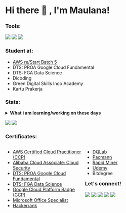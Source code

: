 <style>
  .column {
    width: 50%;
    float: left;
  }
</style>

# Hi there 👋 , I'm Maulana!


### Tools:
<p>
    <img src="https://img.shields.io/badge/Text%20Editor-Visual%20Studio%20Code-blue?&logo=visual%20studio%20code&logoColor=blue" />
    <img src="https://img.shields.io/badge/IDE-Android%20Studio-blue?&logo=android%20studio&logoColor=blue" />
    <img src="https://img.shields.io/badge/Visualization-Looker%20Studio%2C%20Tableau-blue?&logo=looker&logoColor=blue" />
    <!-- <img src="https://gpvc.arturio.dev/maulanakavaldo" /> -->
</p>


### Student at:
- <a href="https://github.com/maulanakavaldo/AWS_re-Start" target="_blank">AWS re/Start Batch 5</a>
- DTS: PROA Google Cloud Fundamental
- DTS: FGA Data Science
- Dicoding
- Green Digital Skills Inco Academy
- Kartu Prakerja


### Stats:
<details>
 <summary><strong>What i am learning/working on these days</strong></summary>
    - 🔭 I’m currently open to work </br>
<!--     - 🌱 I’m currently learning SwiftUI and UIKit </br>
    - 👯 I’m looking to collaborate on ... </br>
    - 🤔 I’m looking for help with ... </br> -->
    - 💬 Ask me about anything.</br>
    - 📫 How to reach me: <a href="mailto:alkav.maulana@gmail.com">Email me!</a>  </br>
    - 😄 Pronouns: He/Him </br>
<!--     - ⚡ Fun fact: ... </br> -->
</details>
<p>
    <img src="https://github-readme-stats.vercel.app/api?username=maulanakavaldo&hide=contribs,prs&show_icons=true&theme=tokyonight" />
    <img src="https://github-readme-stats.vercel.app/api/top-langs/?username=maulanakavaldo&layout=compact"  />
</p>


### Certificates:
<div class="column">
  <ul>
    <li><a href="https://maulanakavaldo.github.io/pages/gallery-aws-ccp.html">AWS Certified Cloud Practitioner (CCP)</a></li>
    <li><a href="https://maulanakavaldo.github.io/assets/img/certif_licen/alibaba-security.png">Alibaba Cloud Associate: Cloud Security</a></li>
    <li><a href="https://maulanakavaldo.github.io/pages/gallery-proa-gc.html">DTS: PROA Google Cloud Fundamental</a></li>
    <li><a href="https://maulanakavaldo.github.io/pages/gallery-fga.html">DTS: FGA Data Science</a></li>
    <li><a href="https://www.cloudskillsboost.google/public_profiles/aa062bc9-81cc-4a11-9f53-025437d13c1f">Google Cloud Platform Badge (GCP)</li>
    <li><a href="https://maulanakavaldo.github.io/assets/img/certif_licen/mos_2013.png">Microsoft Office Specialist</a></a></li>
    <li><a href="https://maulanakavaldo.github.io/pages/gallery-hackerrank.html">Hackerrank</a></li>
  </ul>
</div>

<div class="column">
  <ul>
    <li><a href="https://maulanakavaldo.github.io/pages/gallery-dqlab.html">DQLab</a></li>
    <li><a href="https://maulanakavaldo.github.io/pages/gallery-pacmann.html">Pacmann</a></li>
    <li><a href="https://maulanakavaldo.github.io/pages/gallery-rapid-miner.html">Rapid Miner</a></li>
    <li><a href="https://maulanakavaldo.github.io/pages/gallery-udemy.html">Udemy</a></li>
    <li>Bitdegree</li>
  </ul>
</div>


### Let's connect!
<p>
    <a href="https://linkedin.com/in/maulana-kavaldo" target="blank"><img src="https://img.shields.io/badge/Maulana_Kavaldo-30302f?style=flat&logo=linkedin" /></a>
    <a href="https://medium.com/@maulanakavaldo" target="blank"><img src="https://img.shields.io/badge/Maulana_Kavaldo-30302f?style=flat&logo=medium" /></a>
    <a href="https://twitter.com/mlnkvld" target="blank"><img src="https://img.shields.io/badge/@maulana_kavaldo-30302f?style=flat&logo=twitter" /></a>
    <a href="https://instagram.com/maulana.kavaldo" target="blank"><img src="https://img.shields.io/badge/@maulanakavaldo-30302f?style=flat&logo=instagram" /></a>
    <!---
    <a href="https://wa.me/6281393363478" target="blank"><img src="https://img.shields.io/badge/Whatsapp Me-30302f?style=flat&logo=whatsapp" /></a>
    --->
    <a href="https://paypal.me/maulanakavaldo" target="blank"><img src="https://ionicabizau.github.io/badges/paypal.svg" /></a>
       
</p>

<!--
**bagusfe/bagusfe** is a ✨ _special_ ✨ repository because its `README.md` (this file) appears on your GitHub profile.

Here are some ideas to get you started:

- 🔭 I’m currently working on ...
- 🌱 I’m currently learning ...
- 👯 I’m looking to collaborate on ...
- 🤔 I’m looking for help with ...
- 💬 Ask me about ...
- 📫 How to reach me: ...
- 😄 Pronouns: ...
- ⚡ Fun fact: ...
-->

